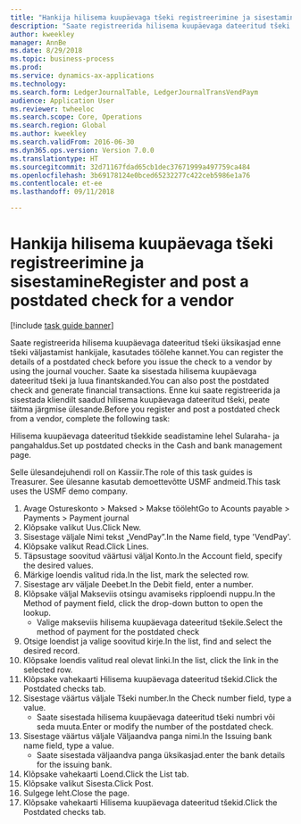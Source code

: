 ```yaml
--- 
title: "Hankija hilisema kuupäevaga tšeki registreerimine ja sisestamine"
description: "Saate registreerida hilisema kuupäevaga dateeritud tšeki üksikasjad enne tšeki väljastamist hankijale, kasutades töölehe kannet."
author: kweekley
manager: AnnBe
ms.date: 8/29/2018
ms.topic: business-process
ms.prod: 
ms.service: dynamics-ax-applications
ms.technology: 
ms.search.form: LedgerJournalTable, LedgerJournalTransVendPaym
audience: Application User
ms.reviewer: twheeloc
ms.search.scope: Core, Operations
ms.search.region: Global
ms.author: kweekley
ms.search.validFrom: 2016-06-30
ms.dyn365.ops.version: Version 7.0.0
ms.translationtype: HT
ms.sourcegitcommit: 32d71167fdad65cb1dec37671999a497759ca484
ms.openlocfilehash: 3b69178124e0bced65232277c422ceb5986e1a76
ms.contentlocale: et-ee
ms.lasthandoff: 09/11/2018

---
```

# <a name="register-and-post-a-postdated-check-for-a-vendor"></a><span data-ttu-id="39b5f-103">Hankija hilisema kuupäevaga tšeki registreerimine ja sisestamine</span><span class="sxs-lookup"><span data-stu-id="39b5f-103">Register and post a postdated check for a vendor</span></span>

[!include [task guide banner](../../includes/task-guide-banner.md)]

<span data-ttu-id="39b5f-104">Saate registreerida hilisema kuupäevaga dateeritud tšeki üksikasjad enne tšeki väljastamist hankijale, kasutades töölehe kannet.</span><span class="sxs-lookup"><span data-stu-id="39b5f-104">You can register the details of a postdated check before you issue the check to a vendor by using the journal voucher.</span></span> <span data-ttu-id="39b5f-105">Saate ka sisestada hilisema kuupäevaga dateeritud tšeki ja luua finantskanded.</span><span class="sxs-lookup"><span data-stu-id="39b5f-105">You can also post the postdated check and generate financial transactions.</span></span> <span data-ttu-id="39b5f-106">Enne kui saate registreerida ja sisestada kliendilt saadud hilisema kuupäevaga dateeritud tšeki, peate täitma järgmise ülesande.</span><span class="sxs-lookup"><span data-stu-id="39b5f-106">Before you register and post a postdated check from a vendor, complete the following task:</span></span> 

<span data-ttu-id="39b5f-107">Hilisema kuupäevaga dateeritud tšekkide seadistamine lehel Sularaha- ja pangahaldus.</span><span class="sxs-lookup"><span data-stu-id="39b5f-107">Set up postdated checks in the Cash and bank management page.</span></span> 



<span data-ttu-id="39b5f-108">Selle ülesandejuhendi roll on Kassiir.</span><span class="sxs-lookup"><span data-stu-id="39b5f-108">The role of this task guides is Treasurer.</span></span> <span data-ttu-id="39b5f-109">See ülesanne kasutab demoettevõtte USMF andmeid.</span><span class="sxs-lookup"><span data-stu-id="39b5f-109">This task uses the USMF demo company.</span></span>

1. <span data-ttu-id="39b5f-110">Avage Ostureskonto > Maksed > Makse tööleht</span><span class="sxs-lookup"><span data-stu-id="39b5f-110">Go to Acounts payable > Payments > Payment journal</span></span>
2. <span data-ttu-id="39b5f-111">Klõpsake valikut Uus.</span><span class="sxs-lookup"><span data-stu-id="39b5f-111">Click New.</span></span>
3. <span data-ttu-id="39b5f-112">Sisestage väljale Nimi tekst „VendPay”.</span><span class="sxs-lookup"><span data-stu-id="39b5f-112">In the Name field, type 'VendPay'.</span></span>
4. <span data-ttu-id="39b5f-113">Klõpsake valikut Read.</span><span class="sxs-lookup"><span data-stu-id="39b5f-113">Click Lines.</span></span>
5. <span data-ttu-id="39b5f-114">Täpsustage soovitud väärtusi väljal Konto.</span><span class="sxs-lookup"><span data-stu-id="39b5f-114">In the Account field, specify the desired values.</span></span>
6. <span data-ttu-id="39b5f-115">Märkige loendis valitud rida.</span><span class="sxs-lookup"><span data-stu-id="39b5f-115">In the list, mark the selected row.</span></span>
7. <span data-ttu-id="39b5f-116">Sisestage arv väljale Deebet.</span><span class="sxs-lookup"><span data-stu-id="39b5f-116">In the Debit field, enter a number.</span></span>
8. <span data-ttu-id="39b5f-117">Klõpsake väljal Makseviis otsingu avamiseks ripploendi nuppu.</span><span class="sxs-lookup"><span data-stu-id="39b5f-117">In the Method of payment field, click the drop-down button to open the lookup.</span></span>
    * <span data-ttu-id="39b5f-118">Valige makseviis hilisema kuupäevaga dateeritud tšekile.</span><span class="sxs-lookup"><span data-stu-id="39b5f-118">Select the method of payment for the postdated check</span></span>  
9. <span data-ttu-id="39b5f-119">Otsige loendist ja valige soovitud kirje.</span><span class="sxs-lookup"><span data-stu-id="39b5f-119">In the list, find and select the desired record.</span></span>
10. <span data-ttu-id="39b5f-120">Klõpsake loendis valitud real olevat linki.</span><span class="sxs-lookup"><span data-stu-id="39b5f-120">In the list, click the link in the selected row.</span></span>
11. <span data-ttu-id="39b5f-121">Klõpsake vahekaarti Hilisema kuupäevaga dateeritud tšekid.</span><span class="sxs-lookup"><span data-stu-id="39b5f-121">Click the Postdated checks tab.</span></span>
12. <span data-ttu-id="39b5f-122">Sisestage väärtus väljale Tšeki number.</span><span class="sxs-lookup"><span data-stu-id="39b5f-122">In the Check number field, type a value.</span></span>
    * <span data-ttu-id="39b5f-123">Saate sisestada hilisema kuupäevaga dateeritud tšeki numbri või seda muuta.</span><span class="sxs-lookup"><span data-stu-id="39b5f-123">Enter or modify the number of the postdated check.</span></span>  
13. <span data-ttu-id="39b5f-124">Sisestage väärtus väljale Väljaandva panga nimi.</span><span class="sxs-lookup"><span data-stu-id="39b5f-124">In the Issuing bank name field, type a value.</span></span>
    * <span data-ttu-id="39b5f-125">Saate sisestada väljaandva panga üksikasjad.</span><span class="sxs-lookup"><span data-stu-id="39b5f-125">enter the bank details for the issuing bank.</span></span>  
14. <span data-ttu-id="39b5f-126">Klõpsake vahekaarti Loend.</span><span class="sxs-lookup"><span data-stu-id="39b5f-126">Click the List tab.</span></span>
15. <span data-ttu-id="39b5f-127">Klõpsake valikut Sisesta.</span><span class="sxs-lookup"><span data-stu-id="39b5f-127">Click Post.</span></span>
16. <span data-ttu-id="39b5f-128">Sulgege leht.</span><span class="sxs-lookup"><span data-stu-id="39b5f-128">Close the page.</span></span>
17. <span data-ttu-id="39b5f-129">Klõpsake vahekaarti Hilisema kuupäevaga dateeritud tšekid.</span><span class="sxs-lookup"><span data-stu-id="39b5f-129">Click the Postdated checks tab.</span></span>


